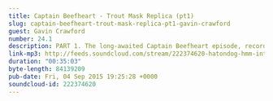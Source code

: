 ```yaml
---
title: Captain Beefheart - Trout Mask Replica (pt1)
slug: captain-beefheart-trout-mask-replica-pt1-gavin-crawford
guest: Gavin Crawford
number: 24.1
description: PART 1. The long-awaited Captain Beefheart episode, recorded Dec 2013. Why the wait? Why the secrecy? Were the boys rehearsing in a barrel for almost 20 months? Why part 1? Will any of these questions be answered?
link-mp3: http://feeds.soundcloud.com/stream/222374620-hatondog-hmm-interesting-choice-ep24-captain-beefheart-trout-mask-replica-pt1.mp3
duration: "00:35:03"
byte-length: 84139209
pub-date: Fri, 04 Sep 2015 19:25:28 +0000
soundcloud-id: 222374620
---
```

